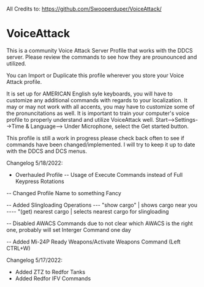 All Credits to: https://github.com/Swooperduper/VoiceAttack/

# VoiceAttack
 
This is a community Voice Attack Server Profile that works with the DDCS server.
Please review the commands to see how they are prounounced and utilized.

You can Import or Duplicate this profile wherever you store your Voice Attack profile.

It is set up for AMERICAN English syle keyboards, you will have to customize any additional commands with regards to your localization. 
It may or may not work with all accents, you may have to customize some of the pronuncitations as well.
It is important to train your computer's voice profile to properly understand and utilize VoiceAttack well.
Start-->Settings-->Time & Language-->
Under Microphone, select the Get started button.

This profile is still a work in progress please check back often to see if commands have been changed/implemented. I will try to keep it up to date with the DDCS and DCS menus.

Changelog 5/18/2022:

- Overhauled Profile
-- Usage of Execute Commands instead of Full Keypress Rotations

-- Changed Profile Name to something Fancy

-- Added Slingloading Operations
--- "show cargo" | shows cargo near you
---- "(get) nearest cargo | selects nearest cargo for slingloading

-- Disabled AWACS Commands due to not clear which AWACS is the right one, probably will set Interger Command one day

-- Added Mi-24P Ready Weapons/Activate Weapons Command (Left CTRL+W)

Changelog 5/17/2022:
- Added ZTZ to Redfor Tanks
- Added Redfor IFV Commands


